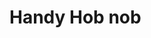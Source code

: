 # Handy Hob nob
<!-- This is an example repo for authenticating with Firebase and React Router.

For more info, visit [Protected routes and authentication with React Router v4](https://tylermcginnis.com/react-router-protected-routes-authentication/)

*Using React 15.4.0, React Router 4, and Firebase 3.6.1*

#### Features:
* Protected Routes with React Router
* Register new users with Firebase
* Add new users to ```/users``` in your Firebase database
* Login/Logout Functionality
* Simple Boostrap UI

#### Instructions:
* Swap out the firebase config in ```config/constants``` with your own
* ```npm install```
* ```npm start```
* Visit ```localhost:3000```

#### Try it out in a [Docker](https://www.docker.com/) container:
* Run a container running the prod version: `docker run -p 8080:80 -d allthethings/react-router-firebase-auth`
* **Or** build a dev version, locally: `docker build -t react-router-firebase-auth .`
* Then run the image (listens for changes to src): `docker run -v "$(pwd)/src:/code/src" -p 3000:3000 -d --name react-router-firebase-auth react-router-firebase-auth` -->
